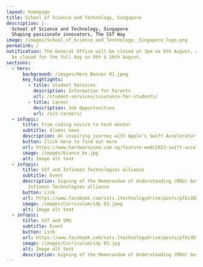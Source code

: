 ```yaml
---
layout: homepage
title: School of Science and Technology, Singapore
description: |-
  School of Science and Technology, Singapore
  Shaping passionate innovators, The SST Way
image: /images/School_of_Science_and_Technology,_Singapore_logo.png
permalink: /
notification: The General Office will be closed at 3pm on 8th August, and will
  be closed for the full day on 9th & 10th August.
sections:
  - hero:
      background: /images/Hero Banner 01.jpeg
      key_highlights:
        - title: Student Services
          description: Information for Parents
          url: /student-services/insurance-for-students/
        - title: Career
          description: Job Opportunities
          url: /sst-careers/
  - infopic:
      title: From coding novice to tech mentor
      subtitle: Alumni news
      description: An inspiring journey with Apple's Swift Accelerator Programme
      button: Click here to find out more
      url: https://www.hardwarezone.com.sg/feature-wwdc2023-swift-accelerator-programme-apple
      image: /images/bianco_kv.jpg
      alt: Image alt text
  - infopic:
      title: SST and Infineon Technologies alliance
      subtitle: Event
      description: Signing of the Memorandum of Understanding (MOU) between SST and
        Infineon Technologies alliance
      button: Link
      url: https://www.facebook.com/ssts.1technologydrive/posts/pfbid02qJhQKHvf9g5AFgGrMUp9Yc92JzyKZ9SLpPBx5UJsHSKkLpu1Q5o1F4vkFwDrf911l
      image: /images/Curriculum/idp 03.jpeg
      alt: Image alt text
  - infopic:
      title: SST and SMU
      subtitle: Event
      button: Link
      url: https://www.facebook.com/ssts.1technologydrive/posts/pfbid0fbq6FCZVcAoaEm5WfdvvfJc9bkZaoNCSWvwNjWf8XP6AdWE6hq9Ev2eF4nxVGdN8l
      image: /images/Curriculum/idp 05.jpg
      alt: Image alt text
      description: Signing of the Memorandum of Understanding (MOU) between SST and SMU
---
```

